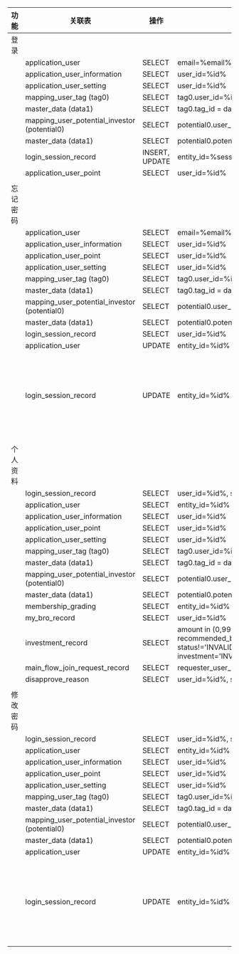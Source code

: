 | **功能** | **关联表**                                   | **操作**       | **条件字段**                                                 | **备注**         |
| -------- | -------------------------------------------- | -------------- | ------------------------------------------------------------ | ---------------- |
| 登录     |                                              |                |                                                              |                  |
|          | application_user                             | SELECT         | email=%email%, status!='INVALID'                             | -                |
|          | application_user_information                 | SELECT         | user_id=%id%                                                 | -                |
|          | application_user_setting                     | SELECT         | user_id=%id%                                                 | -                |
|          | mapping_user_tag (tag0)                      | SELECT         | tag0.user_id=%id%                                            | -                |
|          | master_data (data1)                          | SELECT         | tag0.tag_id = data1.entity_id                                | -                |
|          | mapping_user_potential_investor (potential0) | SELECT         | potential0.user_id=%id%,                                     | -                |
|          | master_data (data1)                          | SELECT         | potential0.potential_investor_id = data1.entity_id           | -                |
|          | login_session_record                         | INSERT, UPDATE | entity_id=%session_tag%                                      | -                |
|          | application_user_point                       | SELECT         | user_id=%id%                                                 | -                |
|          |                                              |                |                                                              |                  |
| 忘记密码 |                                              |                |                                                              |                  |
|          | application_user                             | SELECT         | email=%email%, status!='INVALID'                             | -                |
|          | application_user_information                 | SELECT         | user_id=%id%                                                 | -                |
|          | application_user_point                       | SELECT         | user_id=%id%                                                 | -                |
|          | application_user_setting                     | SELECT         | user_id=%id%                                                 | -                |
|          | mapping_user_tag (tag0)                      | SELECT         | tag0.user_id=%id%                                            | -                |
|          | master_data (data1)                          | SELECT         | tag0.tag_id = data1.master_data                              | -                |
|          | mapping_user_potential_investor (potential0) | SELECT         | potential0.user_id=%id%,                                     | -                |
|          | master_data (data1)                          | SELECT         | potential0.potential_investor_id = data1.entity_id           | -                |
|          | login_session_record                         | SELECT         | user_id=%id%                                                 | -                |
|          | application_user                             | UPDATE         | entity_id=%id%                                               | -                |
|          | login_session_record                         | UPDATE         | entity_id=%id%                                               | 删除所有登录会话 |
|          |                                              |                |                                                              |                  |
| 个人资料 |                                              |                |                                                              |                  |
|          | login_session_record                         | SELECT         | user_id=%id%, status!='INVALID'                              | -                |
|          | application_user                             | SELECT         | entity_id=%id%                                               | -                |
|          | application_user_information                 | SELECT         | user_id=%id%                                                 | -                |
|          | application_user_point                       | SELECT         | user_id=%id%                                                 | -                |
|          | application_user_setting                     | SELECT         | user_id=%id%                                                 | -                |
|          | mapping_user_tag (tag0)                      | SELECT         | tag0.user_id=%id%                                            | -                |
|          | master_data (data1)                          | SELECT         | tag0.tag_id = data1.entity_id                                | -                |
|          | mapping_user_potential_investor (potential0) | SELECT         | potential0.user_id=%id%                                      | -                |
|          | master_data (data1)                          | SELECT         | potential0.potential_investor_id = data1.entity_id           | -                |
|          | membership_grading                           | SELECT         | entity_id=%id%                                               | -                |
|          | my_bro_record                                | SELECT         | user_id=%id%                                                 | -                |
|          | investment_record                            | SELECT         | amount in (0,999999999), recommended_by=%recommender%, status!='INVALID', investment='INVESTMENT_ACCOUNT_HAS_BEEN_PAID' | -                |
|          | main_flow_join_request_record                | SELECT         | requester_user_id=%id%, status!='INVALID'                    | -                |
|          | disapprove_reason                            | SELECT         | user_id=%id%, status!='INVALID'                              | -                |
|          |                                              |                |                                                              |                  |
| 修改密码 |                                              |                |                                                              |                  |
|          | login_session_record                         | SELECT         | user_id=%id%, status!='INVALID'                              | -                |
|          | application_user                             | SELECT         | entity_id=%id%                                               | -                |
|          | application_user_information                 | SELECT         | user_id=%id%                                                 | -                |
|          | application_user_point                       | SELECT         | user_id=%id%                                                 | -                |
|          | application_user_setting                     | SELECT         | user_id=%id%                                                 | -                |
|          | mapping_user_tag (tag0)                      | SELECT         | tag0.user_id=%id%                                            | -                |
|          | master_data (data1)                          | SELECT         | tag0.tag_id = data1.entity_id                                | -                |
|          | mapping_user_potential_investor (potential0) | SELECT         | potential0.user_id=%id%                                      | -                |
|          | master_data (data1)                          | SELECT         | potential0.potential_investor_id = data1.entity_id           | -                |
|          | application_user                             | UPDATE         | entity_id=%id%                                               | -                |
|          | login_session_record                         | UPDATE         | entity_id=%id%                                               | 删除所有登录会话 |